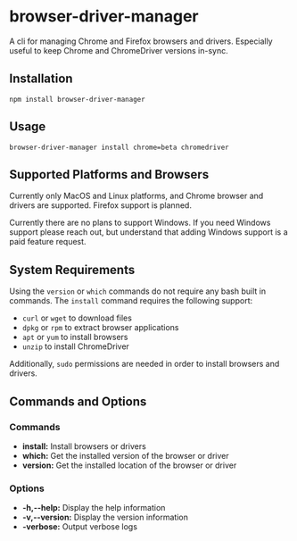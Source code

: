 # browser-driver-manager
A cli for managing Chrome and Firefox browsers and drivers. Especially useful to keep Chrome and ChromeDriver versions in-sync.

## Installation

```terminal
npm install browser-driver-manager
```

## Usage

```terminal
browser-driver-manager install chrome=beta chromedriver
```

## Supported Platforms and Browsers

Currently only MacOS and Linux platforms, and Chrome browser and drivers are supported. Firefox support is planned. 

Currently there are no plans to support Windows. If you need Windows support please reach out, but understand that adding Windows support is a paid feature request.

## System Requirements

Using the `version` or `which` commands do not require any bash built in commands. The `install` command requires the following support:

- `curl` or `wget` to download files
- `dpkg` or `rpm` to extract browser applications
- `apt` or `yum` to install browsers
- `unzip` to install ChromeDriver

Additionally, `sudo` permissions are needed in order to install browsers and drivers.

## Commands and Options

### Commands

- **install:** Install browsers or drivers
- **which:** Get the installed version of the browser or driver
- **version:** Get the installed location of the browser or driver

### Options

- **-h,--help:** Display the help information
- **-v,--version:** Display the version information
- **-verbose:** Output verbose logs